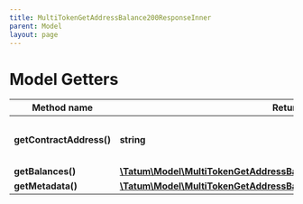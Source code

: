 ```yaml
---
title: MultiTokenGetAddressBalance200ResponseInner
parent: Model
layout: page
---
```


# Model Getters

Method name | Return type | Description | Notes
------------ | ------------- | ------------- | -------------
**getContractAddress()** | **string** | Contract address of the Multi Token | [optional]
**getBalances()** | [**\Tatum\Model\MultiTokenGetAddressBalance200ResponseInnerBalancesInner[]**](../MultiTokenGetAddressBalance200ResponseInnerBalancesInner) |  | [optional]
**getMetadata()** | [**\Tatum\Model\MultiTokenGetAddressBalance200ResponseInnerMetadataInner[]**](../MultiTokenGetAddressBalance200ResponseInnerMetadataInner) |  | [optional]


